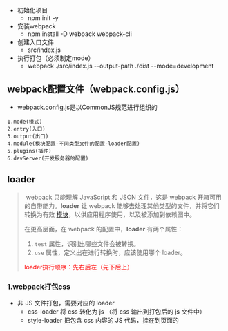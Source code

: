 - 初始化项目
  - npm init -y
- 安装webpack
  - npm install -D webpack webpack-cli
- 创建入口文件
  - src/index.js
- 执行打包（必须制定mode）
  - webpack ./src/index.js --output-path ./dist --mode=development

## webpack配置文件（webpack.config.js）

- webpack.config.js是以CommonJS规范进行组织的

```shell
1.mode(模式)
2.entry(入口)
3.output(出口)
4.module(模块配置-不同类型文件的配置-loader配置)
5.plugins(插件)
6.devServer(开发服务器的配置)
```



## loader

> ​	webpack 只能理解 JavaScript 和 JSON 文件，这是 webpack 开箱可用的自带能力。**loader** 让 webpack 能够去处理其他类型的文件，并将它们转换为有效 [模块](https://webpack.docschina.org/concepts/modules)，以供应用程序使用，以及被添加到依赖图中。
>
> 在更高层面，在 webpack 的配置中，**loader** 有两个属性：
>
> 1. `test` 属性，识别出哪些文件会被转换。
> 2. `use` 属性，定义出在进行转换时，应该使用哪个 loader。
>
> <font color='red'>loader执行顺序：先右后左（先下后上）</font>

### 1.webpack打包css

- 非 JS 文件打包，需要对应的 loader
  - css-loader 将 css 转化为 js （将 css 输出到打包后的 js 文件中）
  - style-loader 把包含 css 内容的 JS 代码，挂在到页面的 <style> 标签中

```shell
1.引入 css 文件 (import "./css/main.css")
	页面无法识别 import 语法，所以会报错
2.安装(npm i css-loader style-loader-D)
3.配置
	匹配后缀名：test:/\.css$/i,
	指定加载器：use:['style-loader','css-loader']
		先将css转成js，再将js中的样式挂载到<style>中
```



### 2.webpack打包less

```shell
1.引入less
	import './css/main.less'
2.安装
	npm i less less-loader -D
3.配置
	配置后缀名：test:/\.less$/i
	指定加载器：use:['style-loader','css-loader','less-loader']
		将less转成css，将css转成js，将js中的样式挂载到<style>中
```



### 3. 将 css 打包成独立的文件

​	上面方法是将 css 打包成js通过<style>挂载到页面中的

```shell
1.安装插件
	npm i mini-css-extract-plugin -D
2.引入插件(webpack.config.js)
	const MiniCssExtractPlugin = require('mini-css-extract-plugin')
3.替换 style-loader (use:[MiniCssExtractPlugin.loader,'css-loader'])
	style-loader：将css打包到<style>标签中
	MiniCssExtractPlugin.loader：将css打包到独立文件中
4.配置插件(new MiniCssExtractPlugin({}))
```



### 4.打包css-添加样式前缀

```shell
1.安装插件
	npm i postcss-loader autoprefixer -D
2.配置插件 webpack.config.js
	use:[MiniCssExtractPlugin.loader,'css-loader','postcss-loader']
3.新建 postcss.config.js
	plugins:[require('autoprefixer')]
4.配置需要兼容的浏览器
	package.json中指定browserslist属性（推荐）
	详情参考：https://www.npmjs.com/package/browserslist
		"browserslist":[
			"last 1 version", // 最后一个版本
			"> 1%"			  // 代表全球超过 1% 使用的浏览器
		]
	【或者】
	在项目根目录下创建 .browserslistrc
		last 1 version
        > 1%
```



### 5.打包css-格式校验

```shell
1.安装
	npm i stylelint stylelint-config-standard stylelint-webpack-plugin -D
		① stylelint
			https://stylelint.io/
			校验规则（number-leading-zero）
				opacity: .5;	语法错误
				opacity: 0.5;	语法正确
		② stylelint-config-standard
		③ stylelint-webpack-plugin
2.引入
	const StylelintPlugin = require('stylelint-webpack-plugin')
3.配置 (plugins 属性中)
	new StylelintPlugin({})
4.指定校验规则
	① 在 package.json 中的 stylelint 属性指定规则
		"stylelint":{
			"extends":"stylelint-config-standard",
			// 后续为扩展配置（如果不需要自定义规则，可以忽略 rules）
			"rules": {}
		}
	② 在 .stylelintrc 中指定规则
	③ 在 stylelint.config.js 中指定规则
	
```



### 6.打包css-压缩css

```shell
1.安装
	npm i optimize-css-assets-webpack-plugin -D
2.引入
	const OptimizeCssAssetsPlugin = require('optimize-css-assets-webpack-plugin')
3.配置 (plugins 属性中)
	new OptimizeCssAssetsPlugin()
```



### 7.webpack 打包HTML

- html-webpack-plugin
  - 生成 HTML 文件（用于服务器访问），并在 HTML 中加载所有的打包资源
  - 指定 HTML 模板、设置 HTML 变量、压缩 HTML

```shell
1.安装
	npm i html-webpack-plugin -D
2.配置
	const HtmlWebpackPlugin = require('html-webpack-plugin')
	new HtmlWebpackPlugin()
```



### 8.webpack编译js

- 将 ES6+ 转成 ES5 ，从而保证JS在低版本浏览器的兼容性

```shell
1.安装
	npm i babel-loader @babel/core @babel/preset-env -D
	
2.配置
	https://www.npmjs.com/package/babel-loader
	
3.【注：】
	@babel/preset-env 只能转译基本语法（peomise 就不能转换）
	@babel/polyfill 可以转译所有 js 新语法
        npm i @babel/polyfill -D
        import '@babel/polyfill' (入口文件中引入)
        但是 polyfill 转译将所有js的新语法都进行了转译，可以使用 core-js（按需转译js新语法）
       
     安装：npm i core-js -D
     配置：① 按需加载 useBuiltIns:'usage' ② 指定版本 corejs: 3
```



### 9.webpack校验js代码格式

```shell
1.安装
	npm i eslint eslint-config-airbnb-base eslint-webpack-plugin eslint-plugin-import -D
	① eslint（校验 JS 代码格式的工具）
	② eslint-config-airbnb-base （js代码格式规范）
	③ eslint-webpack-plugin（webpack 的 eslint 插件）
	④ eslint-plugin-import 用于在 package.json 中读取 eslintConfig 配置项
2.配置
	① eslint-webpack-plugin
		const ESLintPlugin = require('eslint-webpack-plugin')
		plugins: [new ESLintPlugin()]
	② eslintConfig（package.json）
		"eslintConfig": {"extends": "airbnb-base"}
```



### 10.webpack 打包图片

- <font color='red'>**file-loader** </font>
  - 将使用到的图片复制到输出目录，过滤掉未使用的图片

```shell
1.安装
	npm i file-loader -D
2.配置
	rules: [{
        test: /\.(png|gif|jpe?g)$/i,
        use:{loader: 'file-loader'}
      }]
```

##### 处理css中的图片路径问题（例如：背景图片加载失败）

```shell
{
        test: /\.css$/i,
        use: [
        	{
                options: {
                    publicPath: '../'	// 为背景图片指定路径
                },
                loader:MiniCssExtractPlugin.loader
            },
          	"css-loader",
          	"postcss-loader",
        ],
},
```

- <font color='red'>**url-loader**</font>
  - 是 file-loader 升级版，如果图片小于配置大小，会转成base64字符串
  - 转成base64字符串后，图片会跟js一起加载（减少图片的请求次数）

```shell
1.安装
	npm i url-loader -D
2.配置
	 module: {
       rules: [
           {
               test: /\.(png|jpg|gif)$/i,
               use: [
                   {
                       loader: 'url-loader',
                       options: {
                           limit: 15000,//文件大小限制，小于则用base64编码
                           esModule: false //关闭es模块语法
                       }
                   }
               ],
               type: 'javascript/auto'
           },
       ]
    }
```

> ​	**【url-loader配置问题】**： 当图片文件的大小小于limit属性值时，打包后的css会生成以base64编码的图片，当图片文件的大小大于limit属性时，打包后是会生成相应文件的。
>
> ① 会出现重复图片的问题在于：
>
> 我们在webpack5.0中使用了旧的资源模块加载器，如file-loader,url-loadre这些，但是webpack5.0本身已经内置了asset资源模块来处理，这就可能会导致asset重复。
>
> 解决方法：将asset的模块类型设置为 ：type: 'javascript/auto'
>
> ② 背景图片无法正常显示
>
> 原因为：url-loader,file-loader都是采用es6语法规范的，而不是commonjs规范
>
> 由于url-loader,file-loader中可以通过esModule属性来选择是否关闭es6语法规范，
>
> 故解决方法为添加如下语句关闭es6语法规范：esModule: false。

>其实，如果install的是webpack5.0的话，正如前文所言，已经废弃了assert loader,(如 file-loader, url-loader等），就不需要那么麻烦，去相方设法配置版本的兼容性问题。可以直接如下操作，测试过也能正常在浏览器上显示背景图片。
>
>module: {
>       rules: [
>           {
>               test: /\.(png|jpg|gif)$/i,
>              }
>    }

- <font color='red'>**html-loader**</font>
  - 将HTML导出为字符串（负责引入img，从而能被url-loader进行处理

> - html-loader 与 html-webpack-plugin 的冲突
>   - 原因： html-webpack-plugin会检查目标文件中是否已经有了loader处理，如果有其他loader处理， html-webpack-plugin不再使用 lodash.template 去处理 ejs 语法
>   - 解决：将html-webpack-plugin中，模板文件后缀名改成 .ejs (非 .html)



### 11.webpack 打包字体文件

- file-loader

```she
1.安装
	npm i file-loader -D
2.配置
	test: /\.(eot|svg|ttf|woff|woff2)$/i
```

- copy-webpack-plugin
  - 不需要处理的其他文件，可以直接复制到输出目录

```shell
1.安装
	npm i copy-webpack-plugin -D
2.配置
	const CopyWebpackPlugin = require('copy-webpack-plugin')
	// 直接将src下不需要特殊处理的文件，直接复制到输出目录中
    new CopyWebpackPlugin({
      patterns: [
        {
          from: 'src/public',
          to: 'public'
        }
      ]
    })
```

- clean-webpack-plugin
  - 每次打包之前，删除历史文件

```shell
1.安装
	npm i clean-webpack-plugin -D
2.配置
	const {CleanWebpackPlugin} = require('clean-webpack-plugin')
	new CleanWebpackPlugin()
```



## 资源模块（Asset Modules）

- webpack4
  - raw-loader（将文件导入为字符串）
  - file-loader（将文件发送到输出目录）
  - url-loader（将文件发送到输出目录，或转为 Data URI 内联到 bundle 中）
- webpack5
  - asset/resource 发送一个单独的文件并导出 URL （之前通过使用 file-loader 实现）
  - asset/inline 导出一个资源的 data URI （之前通过使用 url-loader 实现）
  - asset/source 导出资源的源代码（之前通过使用 raw-loader 实现）
  - asset 在导出一个 data URI 和发送一个单独的文件之间自动选择（url-loader）



## webpack Dev Server

- 作用：发布web服务，提高开发效率
- 详情：
  - https://www.npmjs.com/package/webpack-dev-server
  - https://webpack.docschina.org/configuration/dev-server
- 使用
  - webpack4：webpack-dev-server
  - webpack5：webpack serve



## webpack 进阶

### webpack 区分环境打包

- 通过环境变量区分打包
- 通过配置文件区分

#### 1.webpack通过环境变量区分打包

- 命令行中设置环境
  - webpack4：webpack --env.production
  - webpack5：打包命令：webpack --env production 运行命令：webpack serve --env production

- webpack.config.js

  - 读取环境变量 env.production

  - 根据环境变量指定不同的配置

    - ```javascript
      moduels.exports = (env, argv) => {
      	// 开发环境配置
          const config = {
              mode: 'development',
          // 其他配置
          }
          if(env.production) {
              // 生产环境
              config.mode = 'production'
              // 其他配置
          }
          
          return config
      }
      ```
      

#### 2.webpack通过配置文件区分打包

- 通过配置文件区分环境
  - webpack.dev.conf.js（mode：development）
  - webpack.prod.conf.js（mode：production）
  - webpack.base.conf.js（公共配置）
- webpack-merge
  - 将多个配置合并在一起
  - npm i webpack-merge -D
- 命令行中输出打包指令：webpack --config ./webpack.dev.conf.js

> webpack --config ./webpack.dev.conf.js 通过命令行输入前面的长命令容易出现错误且较为麻烦。
>
> 可以在 `package.json`文件件中添加打包命令:

```javascript
"scripts": {
    "test": "echo \"Error: no test specified\" && exit 1",
    "serve": "webpack serve",
     // 开发环境打包 npm run build:dev
    "build:dev": "webpack --config config/webpack.dev.conf.js",
     // 生产环境打包 npm run build:prod
    "build:prod": "webpack --config config/webpack.prod.conf.js"
}
```

####  3.webpack DefinePlugin

- DefinePlugin
  - 为配置注入全局变量
  - 开发环境和生产环境的接口地址不同

```javascript
const webpack = ewquire('webpack')
module.exports = {
    plugins: [
        new webpack.DefinePlugin({
            //变量值要求的是一个代码片段
            API_BASE_URL: JSON.stringify('https://api.example.com')
        })
    ]
}
```



### 自定义plugin

- webpack插件是一个具有apply方法的JavaScript对象。apply方法会被webpack  compiler调用，并且在整个编译生命周期都可以访问compiler对象。
- 原理：
  - 通过生命周期的钩子中挂载函数，来实现功能扩展。
  - https://webpack.docschina.org/concepts/plugins/

#### 1.webpack钩子函数

| 钩子        | 描述                 | 类型            |
| ----------- | -------------------- | --------------- |
| environment | 环境准备好           | SyncHook        |
| compile     | 编译开始             | SyncHook        |
| compilation | 编译结束             | SyncHook        |
| emit        | 打包资源到output之前 | AsyncSeriesHook |
| afterEmit   | 打包资源到output之后 | AsyncSeriesHook |
| done        | 打包完成             | SyncHook        |



### 自定义loader

- loader本质上就是一个 ESM 模块，它导出一个函数，在函数中对打包资源进行转换
- 声明一个读取markdown（.md）文件内容的loader
  - marked（将markdown语法转成html）
  - loader-utils（接受loader的配置项）
  - npm i marked loader-utils -D

```javascript
// 自定义 loader 的语法
const {getOptions} = require('loader-utils')
const marked = require('marked')

// 自定义loader
module.exports = function(source) {
    // 获取 loader 配置项
    const options = getOptions(this)
    
    // 对输出内容进行处理
    const html = marked(source)
    
    // 返回个下一个 loader 处理
    return html
}
```



### 代码分离（Code Splitting）

#### 1.多入口打包

- entry（后面写成对象）
  - {index: './src/index.js', about:'./src/about.js'}
- output.filename（不能写成固定名称，否则报错）
  - [name].bundle.js
- HtmlWebpackPlugin（ 不同页面加载各自的bundle）
  - chunks：['index'],  	index.html 加载 index.bundle.js
  - chunks：['about'],     about.html 加载 about.bundle.js



#### 2.提取公共模块

```javascript
optimization: {
      splitChunks: {
        chunks: 'all'
      }
    }
```



#### 3.动态导入

- 懒加载
  - 默认不加载，事件触发后才加载
  - webpackChunkName："懒加载文件名称"
  - ![image-20211207135832437](./images/懒加载.png)
- 预加载
  - 先等待其他资源加载，浏览器空闲时，再加载
  - webpackPrefetch: true
    - ![image-20211207135832437](./images/预加载.jpg)
  - 缺点：在移动端有兼容性问题



### 源码映射（Source Map）

- 什么是Source Map
  - 是一种源代码与构建后代码之间的映射技术
  - 通过 .map 文件，将构建后的代码与源代码之间建立映射关系
- 为什么要用Source Map
  - 问题：构建后的代码，出了问题之后不好定位
  - 方案：有了Source Map后，可以快速定位问题代码
- 如何生成Source Map
  - devtool：'映射模式'

#### 映射模式（devtool的值）

- 不同映射模式的报错定为效果和打包执行速度不同
  - webpack4中，一共有13种不同的映射模式
  - webpack5中，一共有26中不同的映射模式
- webpack5映射模式选用（推荐）
  - 开发环境：eval-cheap-module-source-map
  - 生产环境：none|nosources-source-map



### Tree Shaking（树摇）

- **Tree Shaking 的作用是删除未引用且无副作用的代码**
  - return 后面的代码
  - 只声明，未使用的代码
  - 只引入，未使用的代码
- 使用前提：
  - 使用 ES Modules 规范的模块，才能执行 Tree Shaking
  - Tree Shaking 依赖于 ES Modules 的静态语法分析
- 如何使用：
  - 生产模式：Tree Shaking 会自动开启
  - 开发模式：
    - usedExports
      - optimization.usedExports（标记没用的代码）
      - terser-webpack-plugin（删除没用到的代码）
        - optimization.minimize：true（删除标记的代码）
        - 该plugin插件在webpack4中需要单独安装（webpack5中无需安装）
    - sideEffects
      - 无副作用：如果一个模块单纯的导入导出变量，那它就无副作用
      - 有副作用：如果一个模块还修改其他模块或者全局的一些东西，就有副作用
        - 修改全局变量
        - 在原型上扩展的方法
        - css的引入
      - sideEffects的作用：把未使用但无副作用的模块一并删除
        - 对于没有副作用的模块，未使用代码不会被打包（相当于压缩了输出内容）
      - <font color=red>**sideEffects使用：**</font>
        - ① 开启副作用（webpack.config.js）
          - optimization.sideEffects: true
        - ② 标识代码是否有副作用（package.json)
          - "sideEffects"
            - false：所有代码都没有副作用（告诉webpack可以安全地删除未使用的 exports）
            - true：所有代码都有副作用
            - 数组：告诉webpack哪些模块有副作用，不删除
- Tree Shaking 与 Source Map 存在兼容性问题
  - devtool：source-map|inline-source-map|hidden-source-map|nosources-source-map（存在 Tree Shaking ，Source Map只能选择其中一种）
  - eval 模式，将 js 输出为字符串（不是 ES Modules 规范），导致 Tree Shaking 失效
